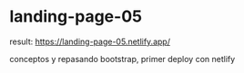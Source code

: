 # landing-page-05

result: https://landing-page-05.netlify.app/

conceptos y repasando bootstrap, primer deploy con netlify

